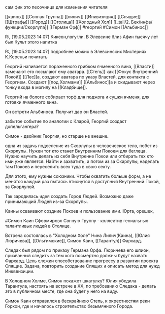 сам фик это песочница для изменения читателя

[[каины]] [[Сонная Группа]] [[лилич]] [[Инквизиция]] [[Спящие]]
[[Штрафы]] 
[[Город]] [[Столица]] [[Холодный Хол]] 
[[_tail/2. Бек/инфа/функции/Скорлупа]] 
[[Герман Орф]] #георгий #Симон 
[[Альбинос]]

R:\, [19.05.2023 14:07]
Кикеон,погугли. В Элевсине близ Афин тысячу лет был Культ этого напитка

R:\, [19.05.2023 14:07]
подробнее можно в Элевсинских Мистериях К.Кереньи почитать


Георгий напивается пораженного грибком ячменного вина, [[Власти]] замечают его посылают ему аватара. [[Степь]] как [[Фокус Внутренний Покой]] [[Лес]]а, создают аватара по указу Властей, для контакта с Георгием. Создают [[под Холмами]] [[Альбинос]]а и скидывают через точку входа в могилу на [[Кладбище]].

Георгий на болоте собирает торф для поджога и сушки ячменя, для готовки ячменного вина.

Он встрети Альбиноса. Получит дар он Властей. 

забытое событие
по аналогии с Кларой, Георгий создаст допельгангера?

Симон - двойник Георгия, но старше не внешне.

одна из задачь подселение из Скорлупы в человеческое тело, побег из Скорлупы. Нужен тот кто станет Внутренним Покоем для беглеца. Нужно научить делать из себя Внутренне Покои или отбирать тех кто ими уже является. Найти и захватить, а потом из за Скарлупы, наделать там Покоев и переселить всех туда в свою секту.

Для этого, ему нужны союзники. Чтобы охватить больше форм, а не менятся каждый раз пытаясь втиснутся в доступный Внутренний Покой, за Скорлупой.

Так зародилась идея создать Город Людей. Возможно даже принимающий Людей из-за Скорлупы.

Каины осваивают создние Покоев и пользование ими. 
Юрта, орешек, 

#Симон Каин Сформировл Сонную Группу - коллектив гениальных талантливых людей в Столице.

Встреча состоялась в "Холодном Холе" Нина Лилич(Каина), [[Юлия Люричева]], [[Ольгимские]], Симон Каин, [[Тарантул]] Фархард.

Следак был рядом по приказу Германа Орфа. Люричева его шпион, призванный следить за тем кого посмертно должны будут назвать Фархард. Цель слежки способствование прогрессу в развитии проекта Спящие. Задача, повторить создание Спящих и описать метод для нужд Инкввизиции.

В Холодном Холме, Симон покажет шкатулку?
Юлия убедила Тарантула, настоять на встрече в ХХ, по требованию Следака - делать это в публичном месте, где она будет у него на виду.


Симон Каин отправился в бескрайнюю Степь, к окрестностям реки Горхон, где и началось строительство безымянного Города.

